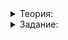 <details>
<summary>Теория:</summary>

# Проверяем, всё ли ускорили

В прошлом уроке мы проделали неплохую работу: улучшили скорость работы вначале в 50 раз, а затем ещё минимум в два раза. Казалось бы, методы ускорения исчерпаны. Однако последнюю операцию — подсчёт количества единиц — мы пока не трогали. Хоть она занимает всего около 10% времени программы, поработаем над ней тоже, просто чтобы ей не было обидно.

Вспомним, что у нас есть к этому моменту:

```cpp
#include <algorithm>
#include <chrono>
#include <cstdlib>
#include <iostream>
#include <vector>

#include "log_duration.h"

using namespace std;

vector<int> ReverseVector3(const vector<int>& source_vector) {
    return {source_vector.rbegin(), source_vector.rend()};
}

int CountPops(const vector<int>& source_vector, int begin, int end) {
    int res = 0;

    for (int i = begin; i < end; ++i) {
        if (source_vector[i]) {
            ++res;
        }
    }

    return res;
}

void AppendRandom2(vector<int>& v, int n) {
    for (int i = 0; i < n; i += 15) {
        int number = rand();

        // мы можем заполнить 15 элементов вектора,
        // но не более, чем нам осталось до конца:
        int count = min(15, n - i);

        for (int j = 0; j < count; ++j)
            // операцию сдвига битов вы уже видели в этой программе
            // на этот раз двигаем вправо, чтобы нужный бит оказался самым последним
            v.push_back((number >> j) % 2);
    }
}

void Operate() {
    LOG_DURATION("Total"s);

    vector<int> random_bits;

    // Операция << для целых чисел - это сдвиг всех бит в двоичной
    // записи числа. Запишем с её помощью число 2 в степени 17 (131072).
    static const int N = 1 << 17;

    // заполним вектор случайными числами 0 и 1
    {
        LOG_DURATION("Append random"s);
        AppendRandom2(random_bits, N);
    }

    // перевернём вектор задом наперёд
    vector<int> reversed_bits;
    {
        LOG_DURATION("Reverse"s);

        reversed_bits = ReverseVector3(random_bits);
    }

    {
        LOG_DURATION("Counting"s);
        // посчитаем процент единиц на начальных отрезках вектора
        for (int i = 1, step = 1; i <= N; i += step, step *= 2) {
            double rate = CountPops(reversed_bits, 0, i) * 100. / i;
            cout << "After "s << i << " digits we found "s << rate << "% pops"s << endl;
        }
    }
}

```

Каждый раз суммируем весь диапазон, а могли бы просто добавлять к уже посчитанной сумме новые слагаемые. Для этого нужно усложнить алгоритм:

```cpp
{
    LOG_DURATION("Counting"s);
    // посчитаем процент единиц на начальных отрезках вектора
    int prev_sum = 0;
    int prev_i = 0;
    for (int i = 1, step = 1; i <= n; i += step, step *= 2) {
        const int sum = prev_sum + CountPops(reversed_digits, prev_i, i);

        cout << "After "s << i << " digits we found "s << (sum * 100. / i) << "% pops"s << endl;

        prev_i = i;
        prev_sum = sum;
    }
}

```

|**Было**|**Стало**|
|--|--|
|Append random: 624 ms|Append random: 631 ms|
|Reverse: 194 ms|Reverse: 207 ms|
|Counting: 80 ms|Counting: 77 ms|
|Total: 926 ms|Total: 961 ms|

А вот тут нас постигла неудача: лишние вычисления мы вроде бы убрали, однако результат изменился незначительно. Дело в том, что это суммирование занимает малую часть всего времени. Узкое место алгоритма — вывод в поток, а не суммирование. Но даже если вывод в поток ускорить, это не даст заметного выигрыша во всей программе. Об оптимизации потоков поговорим в следующей теме.

</details>

<details>
<summary>Задание:</summary>

### Задание

Даже теперь код оптимизирован не полностью. В прошлом уроке мы рассматривали простую оптимизацию, но применили её не везде. Попробуйте угадать какую. А если не догадаетесь — загляните в подсказку.

Сделайте оптимизацию, которую упустили в прошлом уроке. Самостоятельно внесите в код все сделанные правки, кроме неудачной, с оптимизацией функции  `CountPops`:

-   реверсирование вектора одной строкой кода;
-   уменьшение количества вызовов функции  `rand`  в 15 раз.

### Ограничения

Не меняйте названия функций в заготовке, меняйте только их содержимое.

Выполните оптимизацию, то есть улучшение производительности без изменения результата.

### Что отправлять на проверку

Пришлите код заготовки с оптимизированными функциями.

### Как будет тестироваться ваш код

Будет проверено, что

-   функции работают так же, как и раньше,
-   они работают быстро: вы применили все требуемые оптимизации и не ухудшили производительность в других местах;
-   вы применили “секретную” оптимизацию.

### Подсказка

Наполнение вектора случайными числами тоже делает много вставок в вектор. Если зарезервировать место в векторе с помощью  `reserve`, эта операция станет более быстрой.

</details>
